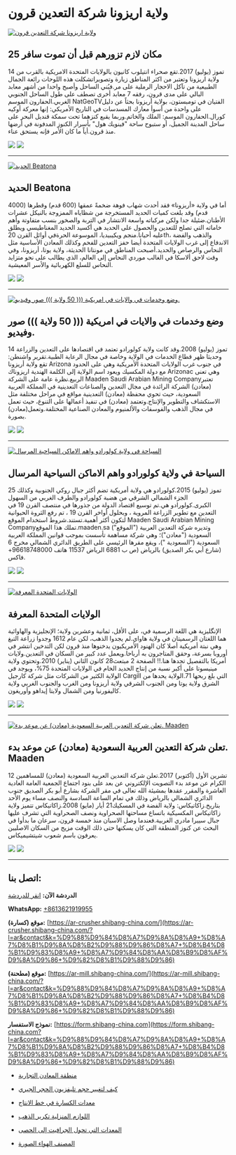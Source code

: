 # ولاية اريزونا شركة التعدين قرون

<a href="https://swt.shibang-china.com/?l=ar&img&k=%D9%88%D9%84%D8%A7%D9%8A%D8%A9+%D8%A7%D8%B1%D9%8A%D8%B2%D9%88%D9%86%D8%A7+%D8%B4%D8%B1%D9%83%D8%A9+%D8%A7%D9%84%D8%AA%D8%B9%D8%AF%D9%8A%D9%86+%D9%82%D8%B1%D9%88%D9%86" target="_blank">![ولاية اريزونا شركة التعدين قرون](http://static.shibang-china.com/all-800x300/691.jpg)</a>

## 25 مكان لازم تزورهم قبل أن تموت سافر
14 تموز (يوليو) 2017.تقع صحراء انتيلوب كانيون بالولايات المتحدة الامريكية بالقرب من ولاية اريزونا وتعتبر من اكثر المناطق زيارة وتصويراتشكلت هذه اللوحات رائعة الجمال الطبيعية من تآكل الاحجار الرملية على مر.فبُني الساحل وأصبح واحدا من أشهر معابد البالي على مدى قرون، رفقه 7 معابد أخرى تصطف على طول الساحل الجنوبي الغربي.الحفارون الموسم NatGeoTVالفتيان في تومبستون، بولاية أريزونا بحثاً عن دليل على واحدة من أسوأ معارك المسدسات في التاريخ الأمريكي: إنها معركة أوكيه كورال.الحفارون الموسم: الملك والخاتم.وربما يقبع كنزهما تحت سمكة قنديل البحر على ساحل المدينة الجميل، أو ستبوح ساحة &quot;فينويك هول&quot; بأسرار الكنوز المدفونة في أرضها منذ قرون.أياً ما كان الأمر فإنه يستحق عناء.


<a href="https://whatsapp.shibangsoft.com/WhatsApp.php" target="_blank" title="WhatsApp">![](http://static.shibang-china.com/icon/whatsapp.png)</a> <a href="https://swt.shibang-china.com/?l=ar&icon&k=%D9%88%D9%84%D8%A7%D9%8A%D8%A9+%D8%A7%D8%B1%D9%8A%D8%B2%D9%88%D9%86%D8%A7+%D8%B4%D8%B1%D9%83%D8%A9+%D8%A7%D9%84%D8%AA%D8%B9%D8%AF%D9%8A%D9%86+%D9%82%D8%B1%D9%88%D9%86" target="_blank">![](http://static.shibang-china.com/icon/chat-ar.png)</a>

---

<a href="https://swt.shibang-china.com/?l=ar&img&k=%D9%88%D9%84%D8%A7%D9%8A%D8%A9+%D8%A7%D8%B1%D9%8A%D8%B2%D9%88%D9%86%D8%A7+%D8%B4%D8%B1%D9%83%D8%A9+%D8%A7%D9%84%D8%AA%D8%B9%D8%AF%D9%8A%D9%86+%D9%82%D8%B1%D9%88%D9%86" target="_blank">![الحديد Beatona](http://static.shibang-china.com/all-800x300/440.jpg)</a>

## الحديد Beatona
أما في ولاية «أريزونا» فقد أحدث شهاب فوهة ضخمةً عمقها (600 قدم) وقطرها (4000 قدم) وقد بلغت كميات الحديد المستخرجة من شظاياه الممزوجة بالنيكل عشرات الأطنان.ضئيلة جدا ولكن مركباته واسعة الانتشار في التربة والصخور بنسب متفاوتة وأهم خاماته التي تصلح للتعدين والحصول على الحديد هي أكسيد الحديد المغناطيسي ويطلق عليه أحيانا.منجم ويكيبيديا، الموسوعة الحرةفي أوائل القرن 20th، والذهب والفضة الاندفاع إلى غرب الولايات المتحدة أيضا حفز التعدين للفحم وكذلك المعادن الأساسية مثل النحاس والرصاص والحديد.أصبحت المناطق في مونتانا الحديثة، ولاية يوتا، أريزونا، وفي وقت لاحق ألاسكا في الغالب موردي النحاس إلى العالم، الذي يطالب على نحو متزايد النحاس للسلع الكهربائية والأسر المعيشية.


<a href="https://whatsapp.shibangsoft.com/WhatsApp.php" target="_blank" title="WhatsApp">![](http://static.shibang-china.com/icon/whatsapp.png)</a> <a href="https://swt.shibang-china.com/?l=ar&icon&k=%D9%88%D9%84%D8%A7%D9%8A%D8%A9+%D8%A7%D8%B1%D9%8A%D8%B2%D9%88%D9%86%D8%A7+%D8%B4%D8%B1%D9%83%D8%A9+%D8%A7%D9%84%D8%AA%D8%B9%D8%AF%D9%8A%D9%86+%D9%82%D8%B1%D9%88%D9%86" target="_blank">![](http://static.shibang-china.com/icon/chat-ar.png)</a>

---

<a href="https://swt.shibang-china.com/?l=ar&img&k=%D9%88%D9%84%D8%A7%D9%8A%D8%A9+%D8%A7%D8%B1%D9%8A%D8%B2%D9%88%D9%86%D8%A7+%D8%B4%D8%B1%D9%83%D8%A9+%D8%A7%D9%84%D8%AA%D8%B9%D8%AF%D9%8A%D9%86+%D9%82%D8%B1%D9%88%D9%86" target="_blank">![وضع وخدمات في والايات في امريكية ((( 50 ولاية ))) صور وفيديو.](http://static.shibang-china.com/all-800x300/356.jpg)</a>

## وضع وخدمات في والايات في امريكية ((( 50 ولاية ))) صور وفيديو.
14 تموز (يوليو) 2008.وقد كانت ولاية كولورادو تعتمد في اقتصادها على التعدين والزراعة وحديثا ظهر قطاع الخدمات في الولاية وخاصة في مجال الرعاية الطبية.تقرير واشنطن: تقع ولاية أريزونا Arizona في جنوب غرب الولايات المتحدة الأمريكية وهي على الحدود مع دولة المكسيك ويعود اسم الولاية إلى الكلمة الهندية اريزوناك Arizonac وهي تعنى الربيع.نظرة عامة على الشركة Maaden Saudi Arabian Mining Companyتعتبر (معادن) الشركة الرائدة في مجال التعدين والصناعات التعدينية في المملكة العربية السعودية، حيث تحوي محفظة (معادن) التعدينية مواقع في مراحل مختلفة مثل الاستكشاف والتطوير والإنتاج.وتعتمد (معادن) في تنفيذ أعمالها على التنوع، حيث تعمل في مجال الذهب والفوسفات والألمنيوم والمعادن الصناعية المختلفة.وتعمل(معادن) بصورة.


<a href="https://whatsapp.shibangsoft.com/WhatsApp.php" target="_blank" title="WhatsApp">![](http://static.shibang-china.com/icon/whatsapp.png)</a> <a href="https://swt.shibang-china.com/?l=ar&icon&k=%D9%88%D9%84%D8%A7%D9%8A%D8%A9+%D8%A7%D8%B1%D9%8A%D8%B2%D9%88%D9%86%D8%A7+%D8%B4%D8%B1%D9%83%D8%A9+%D8%A7%D9%84%D8%AA%D8%B9%D8%AF%D9%8A%D9%86+%D9%82%D8%B1%D9%88%D9%86" target="_blank">![](http://static.shibang-china.com/icon/chat-ar.png)</a>

---

<a href="https://swt.shibang-china.com/?l=ar&img&k=%D9%88%D9%84%D8%A7%D9%8A%D8%A9+%D8%A7%D8%B1%D9%8A%D8%B2%D9%88%D9%86%D8%A7+%D8%B4%D8%B1%D9%83%D8%A9+%D8%A7%D9%84%D8%AA%D8%B9%D8%AF%D9%8A%D9%86+%D9%82%D8%B1%D9%88%D9%86" target="_blank">![السياحة في ولاية كولورادو واهم الاماكن السياحية المرسال](http://static.shibang-china.com/all-800x300/13.jpg)</a>

## السياحة في ولاية كولورادو واهم الاماكن السياحية المرسال
25 تموز (يوليو) 2015.كولورادو هي ولاية أمريكية تضم أكثر جبال روكي الجنوبية وكذلك الجزء الشمالي الشرقي من هضبة كولورادو والطرف الغربي من السهول الكبرى.كولورادو هي.تم توسيع اقتصاد الدولة من جذورها في منتصف القرن 19 في التعدين مع تطوير الزراعة المروية ، وبحلول أواخر القرن 19 ، تم رفع الثروة الحيوانية لتكون أكثر أهمية.تستند.شروط استخدام الموقع Maaden Saudi Arabian Mining Companyتملك هذا الموقع.maaden.sa (&quot;الموقع&quot;) وتديره شركة التعدين العربية السعودية (&quot;معادن&quot;)؛ وهي شركة مساهمة تأسست بموجب قوانين المملكة العربية السعودية (&quot;السعودية &quot;)، ويقع مقرها الرئيسي على الطريق الدائري الشمالي مخرج 6 (شارع أبي بكر الصديق) بالرياض (ص ب 6881 الرياض 11537 هاتف 96618748000+ فاكس.


<a href="https://whatsapp.shibangsoft.com/WhatsApp.php" target="_blank" title="WhatsApp">![](http://static.shibang-china.com/icon/whatsapp.png)</a> <a href="https://swt.shibang-china.com/?l=ar&icon&k=%D9%88%D9%84%D8%A7%D9%8A%D8%A9+%D8%A7%D8%B1%D9%8A%D8%B2%D9%88%D9%86%D8%A7+%D8%B4%D8%B1%D9%83%D8%A9+%D8%A7%D9%84%D8%AA%D8%B9%D8%AF%D9%8A%D9%86+%D9%82%D8%B1%D9%88%D9%86" target="_blank">![](http://static.shibang-china.com/icon/chat-ar.png)</a>

---

<a href="https://swt.shibang-china.com/?l=ar&img&k=%D9%88%D9%84%D8%A7%D9%8A%D8%A9+%D8%A7%D8%B1%D9%8A%D8%B2%D9%88%D9%86%D8%A7+%D8%B4%D8%B1%D9%83%D8%A9+%D8%A7%D9%84%D8%AA%D8%B9%D8%AF%D9%8A%D9%86+%D9%82%D8%B1%D9%88%D9%86" target="_blank">![الولايات المتحدة المعرفة](http://static.shibang-china.com/all-800x300/266.jpg)</a>

## الولايات المتحدة المعرفة
الإنگليزية هي اللغة الرسمية في، على الأقل، ثمانية وعشرين ولاية؛ الإنجليزية والهاوائية هما اللغتان الرسميتان في ولاية هاواي.لم يجدوا الذهب، لكن عام 1612 وجدوا زراعة التبغ وهي نبتة أمريكية أصلا كان الهنود الأمريكيون يدخنوها منذ قرون لكن التدخين انتشر في أوروبا بسرعة، وحقق المتاجرون به أرباحا.ويعمل عدد كبير من السكان في التعدين.ولايات أمريكا بالتفصيل تجدها هنا.!! الصفحة 2 مبتعث28 كانون الثاني (يناير) 2010.وتحتوي ولاية مينيسوتا على أكبر نسبة من إنتاج الحديد الخام في الولايات المتحدة 75%، ويوجد في الولاية الكثير من الشركات مثل شركة كارجيل Cargill التي بلغ ربحها 71.الولاية يحدها من الشرق ولاية يوتا ومن الجنوب الشرقي ولاية أريزونا ومن الغرب والجنوب الغربي ولاية كاليفورنيا ومن الشمال ولايتا إيداهو وأوريغون.


<a href="https://whatsapp.shibangsoft.com/WhatsApp.php" target="_blank" title="WhatsApp">![](http://static.shibang-china.com/icon/whatsapp.png)</a> <a href="https://swt.shibang-china.com/?l=ar&icon&k=%D9%88%D9%84%D8%A7%D9%8A%D8%A9+%D8%A7%D8%B1%D9%8A%D8%B2%D9%88%D9%86%D8%A7+%D8%B4%D8%B1%D9%83%D8%A9+%D8%A7%D9%84%D8%AA%D8%B9%D8%AF%D9%8A%D9%86+%D9%82%D8%B1%D9%88%D9%86" target="_blank">![](http://static.shibang-china.com/icon/chat-ar.png)</a>

---

<a href="https://swt.shibang-china.com/?l=ar&img&k=%D9%88%D9%84%D8%A7%D9%8A%D8%A9+%D8%A7%D8%B1%D9%8A%D8%B2%D9%88%D9%86%D8%A7+%D8%B4%D8%B1%D9%83%D8%A9+%D8%A7%D9%84%D8%AA%D8%B9%D8%AF%D9%8A%D9%86+%D9%82%D8%B1%D9%88%D9%86" target="_blank">![تعلن شركة التعدين العربية السعودية (معادن) عن موعد بدء. Maaden](http://static.shibang-china.com/all-800x300/109.jpg)</a>

## تعلن شركة التعدين العربية السعودية (معادن) عن موعد بدء. Maaden
12 تشرين الأول (أكتوبر) 2017.تعلن شركة التعدين العربية السعودية (معادن) للمساهمين الكرام عن موعد بدء التصويت الإلكتروني عن بعد على بنود اجتماع الجمعية العامة العادية العاشرة والمقرر عقدها بمشيئة الله تعالى في مقر الشركة بشارع أبو بكر الصديق جنوب الدائري الشمالي بالرياض وذلك في تمام الساعة السادسة والنصف مساء يوم الأحد بتاريخ.زاكاتيكاس: ولاية الفضة في المسكيك21 أيار (مايو) 2008.زاكاتيكاس تتميز ولاية زاكاتيكاس المكسيكية باتساع مساحتها الصحراوية ونصف الصحراوية التي تشرف عليها جبال سييرا مادري الغربية.فعندما وصل الاسبان منذ خمسة قرون، سرعان ما بدأوا في البحث عن كنوز المنطقة التي كان يسكنها حتى ذلك الوقت مزيج من السكان الاصليين يعرفون باسم شعوب شيتشيميكاس.


<a href="https://whatsapp.shibangsoft.com/WhatsApp.php" target="_blank" title="WhatsApp">![](http://static.shibang-china.com/icon/whatsapp.png)</a> <a href="https://swt.shibang-china.com/?l=ar&icon&k=%D9%88%D9%84%D8%A7%D9%8A%D8%A9+%D8%A7%D8%B1%D9%8A%D8%B2%D9%88%D9%86%D8%A7+%D8%B4%D8%B1%D9%83%D8%A9+%D8%A7%D9%84%D8%AA%D8%B9%D8%AF%D9%8A%D9%86+%D9%82%D8%B1%D9%88%D9%86" target="_blank">![](http://static.shibang-china.com/icon/chat-ar.png)</a>

---
## اتصل بنا:

**الدردشة الآن:** [انقر للدردشة](https://swt.shibang-china.com?l=ar&contact&k=%D9%88%D9%84%D8%A7%D9%8A%D8%A9+%D8%A7%D8%B1%D9%8A%D8%B2%D9%88%D9%86%D8%A7+%D8%B4%D8%B1%D9%83%D8%A9+%D8%A7%D9%84%D8%AA%D8%B9%D8%AF%D9%8A%D9%86+%D9%82%D8%B1%D9%88%D9%86)

**WhatsApp:**  [+8613621919955](https://whatsapp.shibangsoft.com/WhatsApp.php)

**موقع (كسارة):** [https://ar-crusher.shibang-china.com/](https://ar-crusher.shibang-china.com/?l=ar&contact&k=%D9%88%D9%84%D8%A7%D9%8A%D8%A9+%D8%A7%D8%B1%D9%8A%D8%B2%D9%88%D9%86%D8%A7+%D8%B4%D8%B1%D9%83%D8%A9+%D8%A7%D9%84%D8%AA%D8%B9%D8%AF%D9%8A%D9%86+%D9%82%D8%B1%D9%88%D9%86)

**موقع (مطحنة):** [https://ar-mill.shibang-china.com/](https://ar-mill.shibang-china.com/?l=ar&contact&k=%D9%88%D9%84%D8%A7%D9%8A%D8%A9+%D8%A7%D8%B1%D9%8A%D8%B2%D9%88%D9%86%D8%A7+%D8%B4%D8%B1%D9%83%D8%A9+%D8%A7%D9%84%D8%AA%D8%B9%D8%AF%D9%8A%D9%86+%D9%82%D8%B1%D9%88%D9%86)

**نموذج الاستفسار:** [https://form.shibang-china.com](https://form.shibang-china.com?l=ar&contact&k=%D9%88%D9%84%D8%A7%D9%8A%D8%A9+%D8%A7%D8%B1%D9%8A%D8%B2%D9%88%D9%86%D8%A7+%D8%B4%D8%B1%D9%83%D8%A9+%D8%A7%D9%84%D8%AA%D8%B9%D8%AF%D9%8A%D9%86+%D9%82%D8%B1%D9%88%D9%86)

* [منطقة المعادن التجارية](../29/%D9%85%D9%86%D8%B7%D9%82%D8%A9%20%D8%A7%D9%84%D9%85%D8%B9%D8%A7%D8%AF%D9%86%20%D8%A7%D9%84%D8%AA%D8%AC%D8%A7%D8%B1%D9%8A%D8%A9.md)

* [كيف لتغيير حجم تليفزيون الحجر الجيري](../27/%D9%83%D9%8A%D9%81%20%D9%84%D8%AA%D8%BA%D9%8A%D9%8A%D8%B1%20%D8%AD%D8%AC%D9%85%20%D8%AA%D9%84%D9%8A%D9%81%D8%B2%D9%8A%D9%88%D9%86%20%D8%A7%D9%84%D8%AD%D8%AC%D8%B1%20%D8%A7%D9%84%D8%AC%D9%8A%D8%B1%D9%8A.md)

* [معدات الكسارة في خط الانتاج](../28/%D9%85%D8%B9%D8%AF%D8%A7%D8%AA%20%D8%A7%D9%84%D9%83%D8%B3%D8%A7%D8%B1%D8%A9%20%D9%81%D9%8A%20%D8%AE%D8%B7%20%D8%A7%D9%84%D8%A7%D9%86%D8%AA%D8%A7%D8%AC.md)

* [اللوازم المنزلية تكرير الذهب](../28/%D8%A7%D9%84%D9%84%D9%88%D8%A7%D8%B2%D9%85%20%D8%A7%D9%84%D9%85%D9%86%D8%B2%D9%84%D9%8A%D8%A9%20%D8%AA%D9%83%D8%B1%D9%8A%D8%B1%20%D8%A7%D9%84%D8%B0%D9%87%D8%A8.md)

* [المعدات التي تحول الجرافيت إلى الحصى](../26/%D8%A7%D9%84%D9%85%D8%B9%D8%AF%D8%A7%D8%AA%20%D8%A7%D9%84%D8%AA%D9%8A%20%D8%AA%D8%AD%D9%88%D9%84%20%D8%A7%D9%84%D8%AC%D8%B1%D8%A7%D9%81%D9%8A%D8%AA%20%D8%A5%D9%84%D9%89%20%D8%A7%D9%84%D8%AD%D8%B5%D9%89.md)

* [المصنف الهواء الصورة](../28/%D8%A7%D9%84%D9%85%D8%B5%D9%86%D9%81%20%D8%A7%D9%84%D9%87%D9%88%D8%A7%D8%A1%20%D8%A7%D9%84%D8%B5%D9%88%D8%B1%D8%A9.md)